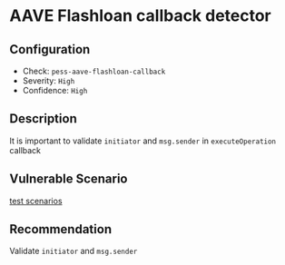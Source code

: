 # AAVE Flashloan callback detector

## Configuration

- Check: `pess-aave-flashloan-callback`
- Severity: `High`
- Confidence: `High`

## Description

It is important to validate `initiator` and `msg.sender` in `executeOperation` callback

## Vulnerable Scenario

[test scenarios](../tests/AaveFlashloanCallback.sol)

## Recommendation

Validate `initiator` and `msg.sender`
